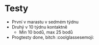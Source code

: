 # Testy
- První v marastu v sedmém týdnu
- Druhý v 10 týdnu kontaktně
	- Min 10 bodů, max 25 bodů
- Progtesty done, bitch :coolglassesemoji: